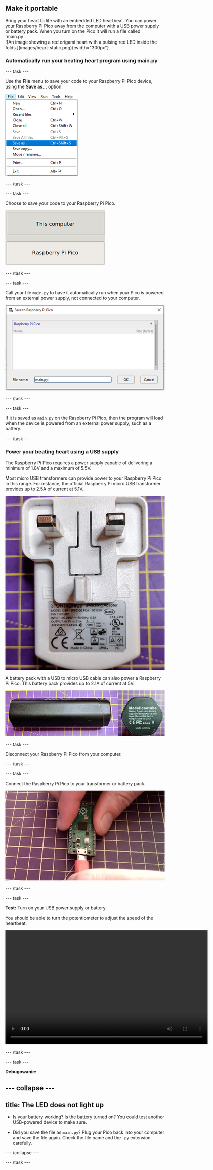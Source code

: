 ## Make it portable

<div style="display: flex; flex-wrap: wrap">
<div style="flex-basis: 200px; flex-grow: 1; margin-right: 15px;">
Bring your heart to life with an embedded LED heartbeat. You can power your Raspberry Pi Pico away from the computer with a USB power supply or battery pack. When you turn on the Pico it will run a file called `main.py`. 
</div>
<div>
![An image showing a red origami heart with a pulsing red LED inside the folds.](images/heart-static.png){:width="300px"}
</div>
</div>

### Automatically run your beating heart program using main.py

--- task ---

Use the **File** menu to save your code to your Raspberry Pi Pico device, using the **Save as...** option.

![The file menu in Thonny shown, with the Save As option highlighted.](images/file_menu.png)

--- /task ---

--- task ---

Choose to save your code to your Raspberry Pi Pico.

![Option to choose to save on the computer or on the Pico shown.](images/save_to_pico.png)

--- /task ---

--- task ---

Call your file `main.py` to have it automatically run when your Pico is powered from an external power supply, not connected to your computer.

![The Save menu option, with main.py chosen as a filename.](images/main.png)

--- /task ---

--- task ---

If it is saved as `main.py` on the Raspberry Pi Pico, then the program will load when the device is powered from an external power supply, such as a battery.

--- /task ---

### Power your beating heart using a USB supply

The Raspberry Pi Pico requires a power supply capable of delivering a minimum of 1.8V and a maximum of 5.5V.

Most micro USB transformers can provide power to your Raspberry Pi Pico in this range. For instance, the official Raspberry Pi micro USB transformer provides up to 2.5A of current at 5.1V.

![Official Raspberry Pi power supply shown from the pin side.](images/transformer.png)

A battery pack with a USB to micro USB cable can also power a Raspberry Pi Pico. This battery pack provides up to 2.1A of current at 5V.

![A generic battery pack showing the side and the technical specifications.](images/battery_pack.png)

--- task ---

Disconnect your Raspberry Pi Pico from your computer.

--- /task ---

--- task ---

Connect the Raspberry Pi Pico to your transformer or battery pack.

![A micro-USB being connected to the Raspberry Pi Pico.](images/connect-micro-usb.gif)

--- /task ---

--- task ---

**Test:** Turn on your USB power supply or battery.

You should be able to turn the potentiometer to adjust the speed of the heartbeat.

<video width="640" height="360" controls>
<source src="images/beating-heart.mp4" type="video/mp4">
Your browser does not support WebM video, try FireFox or Chrome
</video>

--- /task ---

--- task ---

**Debugowanie:**

--- collapse ---
---
title: The LED does not light up
---

+ Is your battery working? Is the battery turned on? You could test another USB-powered device to make sure.

+ Did you save the file as `main.py`? Plug your Pico back into your computer and save the file again. Check the file name and the `.py` extension carefully.

--- /collapse ---

--- /task ---


